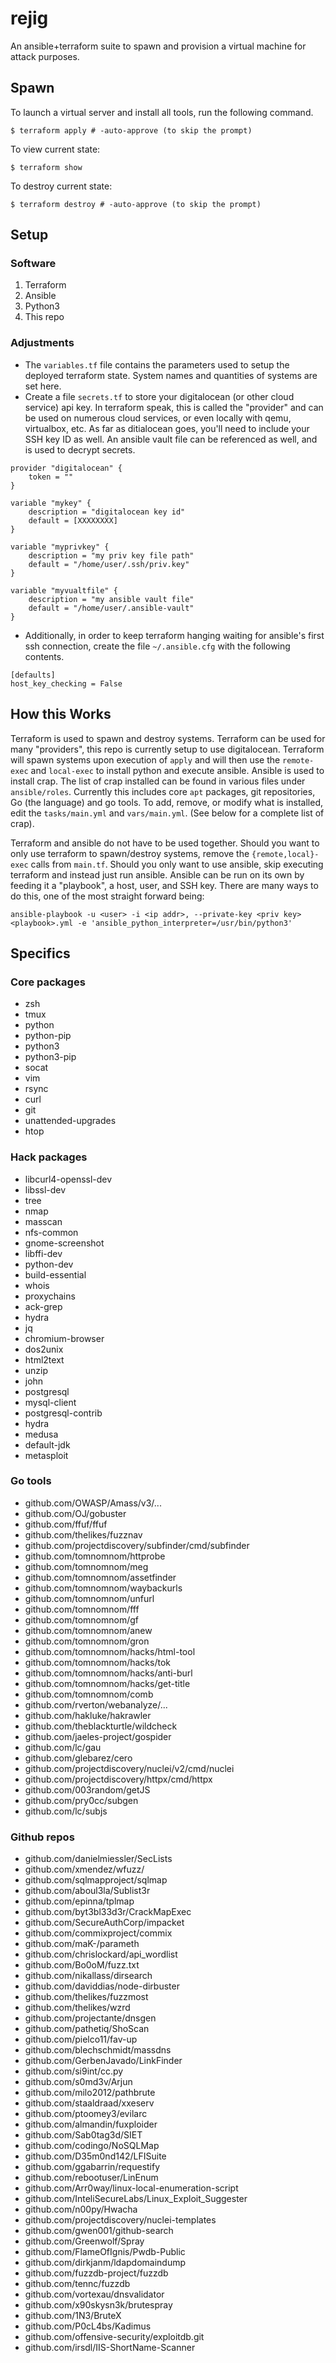 # rejig

An ansible+terraform suite to spawn and provision a virtual machine for attack purposes.

## Spawn

To launch a virtual server and install all tools, run the following command.

```
$ terraform apply # -auto-approve (to skip the prompt)
```

To view current state:

```
$ terraform show
```

To destroy current state:

```
$ terraform destroy # -auto-approve (to skip the prompt)
```

## Setup

### Software

1. Terraform
2. Ansible
3. Python3
4. This repo

### Adjustments

- The `variables.tf` file contains the parameters used to setup the deployed
terraform state. System names and quantities of systems are set here. 
- Create a file `secrets.tf` to store your digitalocean (or other cloud
  service) api key. In terraform speak, this is called the "provider" and can
  be used on numerous cloud services, or even locally with qemu, virtualbox,
  etc. As far as ditialocean goes, you'll need to include your SSH key ID as
  well. An ansible vault file can be referenced as well, and is used to
  decrypt secrets.

```
provider "digitalocean" {
    token = ""
}

variable "mykey" {
    description = "digitalocean key id"
    default = [XXXXXXXX]
}

variable "myprivkey" {
    description = "my priv key file path"
    default = "/home/user/.ssh/priv.key"
}

variable "myvualtfile" {
    description = "my ansible vault file"
    default = "/home/user/.ansible-vault"
}
```

- Additionally, in order to keep terraform hanging waiting for ansible's first
  ssh connection, create the file `~/.ansible.cfg` with the following contents.

```
[defaults]
host_key_checking = False
```

## How this Works

Terraform is used to spawn and destroy systems. Terraform can be used for many
"providers", this repo is currently setup to use digitalocean. Terraform will
spawn systems upon execution of `apply` and will then use the `remote-exec` and
`local-exec` to install python and execute ansible. Ansible is used to install
crap. The list of crap installed can be found in various files under
`ansible/roles`. Currently this includes core `apt` packages, git repositories,
Go (the language) and go tools. To add, remove, or modify what is installed,
edit the `tasks/main.yml` and `vars/main.yml`. (See below for a complete list
of crap).

Terraform and ansible do not have to be used together. Should you want to only
use terraform to spawn/destroy systems, remove the `{remote,local}-exec` calls
from `main.tf`. Should you only want to use ansible, skip executing terraform
and instead just run ansible. Ansible can be run on its own by feeding it
a "playbook", a host, user, and SSH key. There are many ways to do this, one of
the most straight forward being:

```
ansible-playbook -u <user> -i <ip addr>, --private-key <priv key> <playbook>.yml -e 'ansible_python_interpreter=/usr/bin/python3'
```

## Specifics

### Core packages

- zsh
- tmux
- python
- python-pip
- python3
- python3-pip
- socat
- vim
- rsync
- curl
- git
- unattended-upgrades
- htop

### Hack packages

- libcurl4-openssl-dev
- libssl-dev
- tree
- nmap
- masscan
- nfs-common
- gnome-screenshot
- libffi-dev
- python-dev
- build-essential
- whois
- proxychains
- ack-grep
- hydra
- jq
- chromium-browser
- dos2unix
- html2text
- unzip
- john
- postgresql
- mysql-client
- postgresql-contrib
- hydra
- medusa
- default-jdk
- metasploit

### Go tools

- github.com/OWASP/Amass/v3/...
- github.com/OJ/gobuster
- github.com/ffuf/ffuf
- github.com/thelikes/fuzznav
- github.com/projectdiscovery/subfinder/cmd/subfinder
- github.com/tomnomnom/httprobe
- github.com/tomnomnom/meg
- github.com/tomnomnom/assetfinder
- github.com/tomnomnom/waybackurls
- github.com/tomnomnom/unfurl
- github.com/tomnomnom/fff
- github.com/tomnomnom/gf
- github.com/tomnomnom/anew
- github.com/tomnomnom/gron
- github.com/tomnomnom/hacks/html-tool
- github.com/tomnomnom/hacks/tok
- github.com/tomnomnom/hacks/anti-burl
- github.com/tomnomnom/hacks/get-title
- github.com/tomnomnom/comb
- github.com/rverton/webanalyze/...
- github.com/hakluke/hakrawler
- github.com/theblackturtle/wildcheck
- github.com/jaeles-project/gospider
- github.com/lc/gau
- github.com/glebarez/cero
- github.com/projectdiscovery/nuclei/v2/cmd/nuclei
- github.com/projectdiscovery/httpx/cmd/httpx
- github.com/003random/getJS
- github.com/pry0cc/subgen
- github.com/lc/subjs

### Github repos

- github.com/danielmiessler/SecLists
- github.com/xmendez/wfuzz/
- github.com/sqlmapproject/sqlmap
- github.com/aboul3la/Sublist3r
- github.com/epinna/tplmap
- github.com/byt3bl33d3r/CrackMapExec
- github.com/SecureAuthCorp/impacket
- github.com/commixproject/commix
- github.com/maK-/parameth
- github.com/chrislockard/api_wordlist
- github.com/Bo0oM/fuzz.txt
- github.com/nikallass/dirsearch
- github.com/daviddias/node-dirbuster
- github.com/thelikes/fuzzmost
- github.com/thelikes/wzrd
- github.com/projectante/dnsgen
- github.com/pathetiq/ShoScan
- github.com/pielco11/fav-up
- github.com/blechschmidt/massdns
- github.com/GerbenJavado/LinkFinder
- github.com/si9int/cc.py
- github.com/s0md3v/Arjun
- github.com/milo2012/pathbrute
- github.com/staaldraad/xxeserv
- github.com/ptoomey3/evilarc
- github.com/almandin/fuxploider
- github.com/Sab0tag3d/SIET
- github.com/codingo/NoSQLMap
- github.com/D35m0nd142/LFISuite
- github.com/ggabarrin/requestify
- github.com/rebootuser/LinEnum
- github.com/Arr0way/linux-local-enumeration-script
- github.com/InteliSecureLabs/Linux_Exploit_Suggester
- github.com/n00py/Hwacha
- github.com/projectdiscovery/nuclei-templates
- github.com/gwen001/github-search
- github.com/Greenwolf/Spray
- github.com/FlameOfIgnis/Pwdb-Public
- github.com/dirkjanm/ldapdomaindump
- github.com/fuzzdb-project/fuzzdb
- github.com/tennc/fuzzdb
- github.com/vortexau/dnsvalidator
- github.com/x90skysn3k/brutespray
- github.com/1N3/BruteX
- github.com/P0cL4bs/Kadimus
- github.com/offensive-security/exploitdb.git
- github.com/irsdl/IIS-ShortName-Scanner

